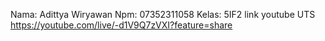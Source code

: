 Nama: Adittya Wiryawan
Npm: 07352311058
Kelas: 5IF2
link youtube UTS
https://youtube.com/live/-d1V9Q7zVXI?feature=share